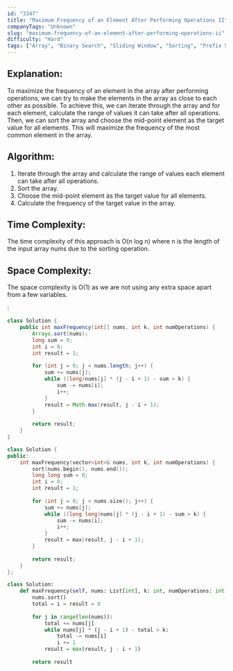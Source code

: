 ```yaml
---
id: "3347"
title: "Maximum Frequency of an Element After Performing Operations II"
companyTags: "Unknown"
slug: "maximum-frequency-of-an-element-after-performing-operations-ii"
difficulty: "Hard"
tags: ["Array", "Binary Search", "Sliding Window", "Sorting", "Prefix Sum"]
---
```


## Explanation:
To maximize the frequency of an element in the array after performing operations, we can try to make the elements in the array as close to each other as possible. To achieve this, we can iterate through the array and for each element, calculate the range of values it can take after all operations. Then, we can sort the array and choose the mid-point element as the target value for all elements. This will maximize the frequency of the most common element in the array.

## Algorithm:
1. Iterate through the array and calculate the range of values each element can take after all operations.
2. Sort the array.
3. Choose the mid-point element as the target value for all elements.
4. Calculate the frequency of the target value in the array.

## Time Complexity:
The time complexity of this approach is O(n log n) where n is the length of the input array nums due to the sorting operation.

## Space Complexity:
The space complexity is O(1) as we are not using any extra space apart from a few variables.

:

```java
class Solution {
    public int maxFrequency(int[] nums, int k, int numOperations) {
        Arrays.sort(nums);
        long sum = 0;
        int i = 0;
        int result = 1;
        
        for (int j = 0; j < nums.length; j++) {
            sum += nums[j];
            while ((long)nums[j] * (j - i + 1) - sum > k) {
                sum -= nums[i];
                i++;
            }
            result = Math.max(result, j - i + 1);
        }
        
        return result;
    }
}
```

```cpp
class Solution {
public:
    int maxFrequency(vector<int>& nums, int k, int numOperations) {
        sort(nums.begin(), nums.end());
        long long sum = 0;
        int i = 0;
        int result = 1;
        
        for (int j = 0; j < nums.size(); j++) {
            sum += nums[j];
            while ((long long)nums[j] * (j - i + 1) - sum > k) {
                sum -= nums[i];
                i++;
            }
            result = max(result, j - i + 1);
        }
        
        return result;
    }
};
```

```python
class Solution:
    def maxFrequency(self, nums: List[int], k: int, numOperations: int) -> int:
        nums.sort()
        total = i = result = 0
        
        for j in range(len(nums)):
            total += nums[j]
            while nums[j] * (j - i + 1) - total > k:
                total -= nums[i]
                i += 1
            result = max(result, j - i + 1)
        
        return result
```